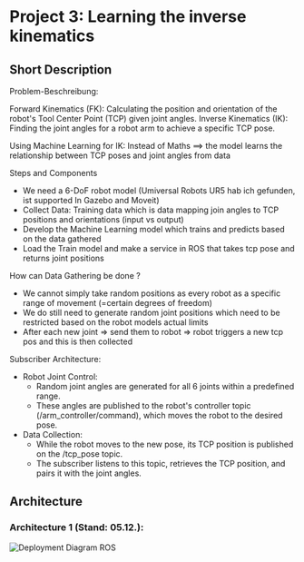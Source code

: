 # Project 3: Learning the inverse kinematics
## Short Description

Problem-Beschreibung:

Forward Kinematics (FK): Calculating the position and orientation of the robot's Tool Center Point (TCP) given joint angles. 
Inverse Kinematics (IK): Finding the joint angles for a robot arm to achieve a specific TCP pose.

Using Machine Learning for IK: Instead of Maths ==> the model learns the relationship between TCP poses and joint angles from data

Steps and Components 
- We need a 6-DoF robot model (Umiversal Robots UR5 hab ich gefunden, ist supported In Gazebo and Moveit)
- Collect Data: Training data which is data mapping join angles to TCP positions and orientations (input vs output)
- Develop the Machine Learning model which trains and predicts based on the data gathered
- Load the Train model and make a service in ROS that takes tcp pose and returns joint positions

How can Data Gathering be done ?
- We cannot simply take random positions as every robot as a specific range of movement (=certain degrees of freedom)
- We do still need to generate random joint positions which need to be restricted based on the robot models actual limits
- After each new joint => send them to robot => robot triggers a new tcp pos and this is then collected 

Subscriber Architecture:
- Robot Joint Control:
	- Random joint angles are generated for all 6 joints within a predefined range.
 	- These angles are published to the robot's controller topic (/arm_controller/command), which moves the robot to the desired pose.
- Data Collection:
	- While the robot moves to the new pose, its TCP position is published on the /tcp_pose topic.
 	- The subscriber listens to this topic, retrieves the TCP position, and pairs it with the joint angles.

## Architecture

### Architecture 1 (Stand: 05.12.):
![Deployment Diagram ROS](https://github.com/user-attachments/assets/f811b9b5-c677-4ff4-8f16-d7d731bf7a48)

